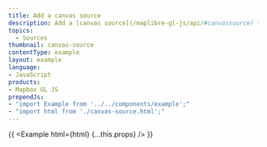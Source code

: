 ```yaml
---
title: Add a canvas source 
description: Add a [canvas source](/maplibre-gl-js/api/#canvassource) to the map.
topics:
  - Sources
thumbnail: canvas-source
contentType: example
layout: example
language:
- JavaScript
products:
- Mapbox GL JS
prependJs:
- "import Example from '../../components/example';"
- "import html from './canvas-source.html';"
---
```


{{ <Example html={html} {...this.props} /> }}
